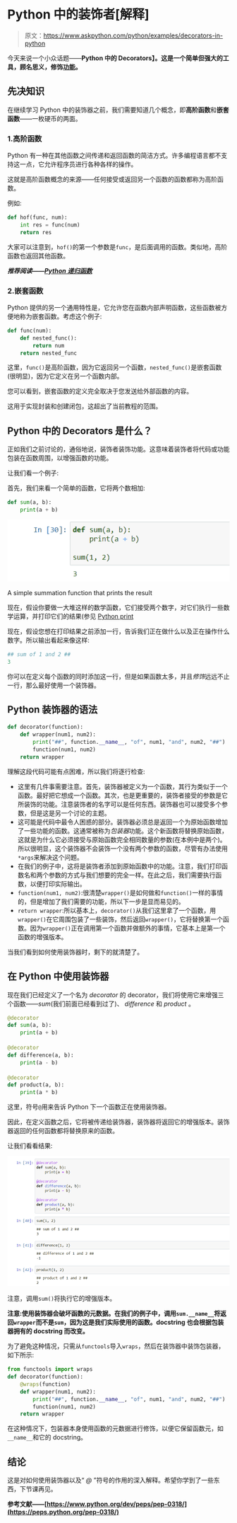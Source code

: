 # Python 中的装饰者[解释]

> 原文：<https://www.askpython.com/python/examples/decorators-in-python>

今天来说一个小众话题——**Python 中的 Decorators】。这是一个简单但强大的工具，顾名思义，修饰[功能](https://www.askpython.com/python/python-functions)。**

## 先决知识

在继续学习 Python 中的装饰器之前，我们需要知道几个概念，即**高阶函数**和**嵌套函数**——一枚硬币的两面。

### 1.高阶函数

Python 有一种在其他函数之间传递和返回函数的简洁方式。许多编程语言都不支持这一点，它允许程序员进行各种各样的操作。

这就是高阶函数概念的来源——任何接受或返回另一个函数的函数都称为高阶函数。

例如:

```py
def hof(func, num):
    int res = func(num)
    return res

```

大家可以注意到，`hof()`的第一个参数是`func`，是后面调用的函数。类似地，高阶函数也返回其他函数。

***推荐阅读——[Python 递归函数](https://www.askpython.com/python/python-recursion-function)***

### 2.嵌套函数

Python 提供的另一个通用特性是，它允许您在函数内部声明函数，这些函数被方便地称为嵌套函数。考虑这个例子:

```py
def func(num):
    def nested_func():
        return num
    return nested_func

```

这里，`func()`是高阶函数，因为它返回另一个函数，`nested_func()`是嵌套函数(很明显)，因为它定义在另一个函数内部。

您可以看到，嵌套函数的定义完全取决于您发送给外部函数的内容。

这用于实现封装和创建闭包，这超出了当前教程的范围。

## Python 中的 Decorators 是什么？

正如我们之前讨论的，通俗地说，装饰者装饰功能。这意味着装饰者将代码或功能包装在函数周围，以增强函数的功能。

让我们看一个例子:

首先，我们来看一个简单的函数，它将两个数相加:

```py
def sum(a, b):
    print(a + b)

```

![Undecorated Function - Decorators in Python](img/cc4e8885b69ad001cb8b4672bd158c2f.png)

A simple summation function that prints the result

现在，假设你要做一大堆这样的数学函数，它们接受两个数字，对它们执行一些数学运算，并打印它们的结果(参见 [Python print](https://www.askpython.com/python/built-in-methods/python-print-function)

现在，假设您想在打印结果之前添加一行，告诉我们正在做什么以及正在操作什么数字。所以输出看起来像这样:

```py
## sum of 1 and 2 ##
3
```

你可以在定义每个函数的同时添加这一行，但是如果函数太多，并且*修饰*远远不止一行，那么最好使用一个装饰器。

## Python 装饰器的语法

```py
def decorator(function):
    def wrapper(num1, num2):
        print("##", function.__name__, "of", num1, "and", num2, "##")
        function(num1, num2)
    return wrapper

```

理解这段代码可能有点困难，所以我们将逐行检查:

*   这里有几件事需要注意。首先，装饰器被定义为一个函数，其行为类似于一个函数。最好把它想成一个函数。其次，也是更重要的，装饰者接受的参数是它所装饰的功能。注意装饰者的名字可以是任何东西。装饰器也可以接受多个参数，但是这是另一个讨论的主题。
*   这可能是代码中最令人困惑的部分。装饰器必须总是返回一个为原始函数增加了一些功能的函数。这通常被称为*包装器*功能。这个新函数将替换原始函数，这就是为什么它必须接受与原始函数完全相同数量的参数(在本例中是两个)。所以很明显，这个装饰器不会装饰一个没有两个参数的函数，尽管有办法使用`*args`来解决这个问题。
*   在我们的例子中，这将是装饰者添加到原始函数中的功能。注意，我们打印函数名和两个参数的方式与我们想要的完全一样。在此之后，我们需要执行函数，以便打印实际输出。
*   `function(num1, num2)`:很清楚`wrapper()`是如何做和`function()`一样的事情的，但是增加了我们需要的功能，所以下一步是显而易见的。
*   `return wrapper`:所以基本上，`decorator()`从我们这里拿了一个函数，用`wrapper()`在它周围包装了一些装饰，然后返回`wrapper()`，它将替换第一个函数。因为`wrapper()`正在调用第一个函数并做额外的事情，它基本上是第一个函数的增强版本。

当我们看到如何使用装饰器时，剩下的就清楚了。

## 在 Python 中使用装饰器

现在我们已经定义了一个名为 *decorator* 的 decorator，我们将使用它来增强三个函数——*sum*(我们前面已经看到过了)、 *difference* 和 *product* 。

```py
@decorator
def sum(a, b):
    print(a + b)

@decorator
def difference(a, b):
    print(a - b)

@decorator
def product(a, b):
    print(a * b)

```

这里，符号`@`用来告诉 Python 下一个函数正在使用装饰器。

因此，在定义函数之后，它将被传递给装饰器，装饰器将返回它的增强版本。装饰器返回的任何函数都将替换原来的函数。

让我们看看结果:

![Decorators in Python Output](img/183ef61dcd78a49c199e48c0245b4d07.png)

注意，调用`sum()`将执行它的增强版本。

**注意:使用装饰器会破坏函数的元数据。在我们的例子中，调用`sum.__name__`将返回`wrapper`而不是`sum`，因为这是我们实际使用的函数。docstring 也会根据包装器拥有的 docstring 而改变。**

为了避免这种情况，只需从`functools`导入`wraps`，然后在装饰器中装饰包装器，如下所示:

```py
from functools import wraps
def decorator(function):
    @wraps(function)
    def wrapper(num1, num2):
        print("##", function.__name__, "of", num1, "and", num2, "##")
        function(num1, num2)
    return wrapper

```

在这种情况下，包装器本身使用函数的元数据进行修饰，以便它保留函数元，如`__name__`和它的 docstring。

## 结论

这是对如何使用装饰器以及“ *@* ”符号的作用的深入解释。希望你学到了一些东西，下节课再见。

**参考文献——[https://www.python.org/dev/peps/pep-0318/](https://peps.python.org/pep-0318/)**